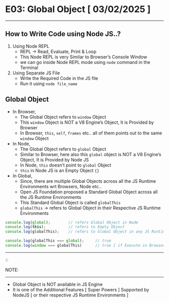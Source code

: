 # E03: Global Object [ 03/02/2025 ]

---

## How to Write Code using Node JS..?

1. Using Node REPL
    - REPL → Read, Evaluate, Print & Loop
    - This Node REPL is very Similar to Browser’s Console Window
    - we can go inside Node REPL  mode using `node` command in the Terminal
2. Using Separate JS File
    - Write the Required Code in the JS file
    - Run it using `node file_name`

## Global Object

- In Browser,
    - The Global Object refers to `window` Object
    - This `window` Object is NOT a V8 Engine’s Object, It is Provided by Browser
    - In Browser, `this`, `self`, `frames` etc.. all of them points out to the same `window` Object
- In Node,
    - The Global Object refers to `global` Object
    - Similar to Browser, here also this `global` object is NOT a V8 Engine’s Object, It is Provided by Node JS
    - In Node, `this` doesn’t point to `global` Object
    - `this` in Node JS is an Empty Object `{}`
- In Global,
    - Since, there are multiple Global Objects across all the JS Runtime Environments wrt Browsers, Node etc..
    - Open JS Foundation proposed a Standard Global Object across all the JS Runtime Environments
    - This Standard Global Object is called `globalThis`
    - `globalThis` → refers to Global Object in their Respective JS Runtime Environments

```jsx
console.log(global);        // refers Global Object in Node
console.log(this);          // refers to Empty Object
console.log(globalThis);    // refers to Global Object in any JS Runtime Environment

console.log(globalThis === global);     // true
console.log(window === globalThis)      // true [ if Execute in Browser ]
```

---

<aside>
💡

NOTE:

---

- Global Object is NOT available in JS Engine
- It is one of the Additional Features [ Super Powers ] Supported by NodeJS [ or their respective JS Runtime Environments ]
</aside>